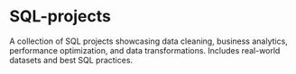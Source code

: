 # SQL-projects
A collection of SQL projects showcasing data cleaning, business analytics, performance optimization, and data transformations. Includes real-world datasets and best SQL practices.
